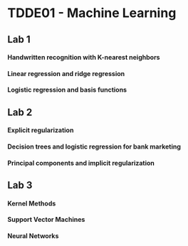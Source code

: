 # TDDE01 - Machine Learning

## Lab 1

#### Handwritten recognition with K-nearest neighbors

#### Linear regression and ridge regression

#### Logistic regression and basis functions


## Lab 2

#### Explicit regularization

#### Decision trees and logistic regression for bank marketing

#### Principal components and implicit regularization

## Lab 3

#### Kernel Methods

#### Support Vector Machines

#### Neural Networks
